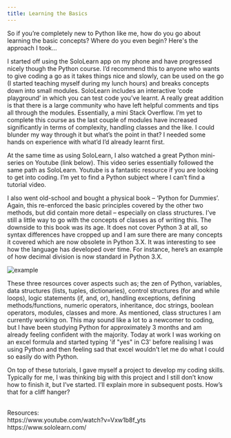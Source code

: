 ```yaml
---
title: Learning the Basics
---
```

So if you’re completely new to Python like me, how do you go about learning the basic concepts? Where do you even begin? Here's the approach I took...


I started off using the SoloLearn app on my phone and have progressed nicely though the Python course. I’d recommend this to anyone who wants to give coding a go as it takes things nice and slowly, can be used on the go (I started teaching myself during my lunch hours) and breaks concepts down into small modules. SoloLearn includes an interactive ‘code playground’ in which you can test code you’ve learnt. A really great addition is that there is a large community who have left helpful comments and tips all through the modules. Essentially, a mini Stack Overflow. I’m yet to complete this course as the last couple of modules have increased significantly in terms of complexity, handling classes and the like. I could blunder my way through it but what’s the point in that? I needed some hands on experience with what’d I’d already learnt first.


At the same time as using SoloLearn, I also watched a great Python mini-series on Youtube (link below). This video series essentially followed the same path as SoloLearn. Youtube is a fantastic resource if you are looking to get into coding. I’m yet to find a Python subject where I can’t find a tutorial video.


I also went old-school and bought a physical book – ‘Python for Dummies’. Again, this re-enforced the basic principles covered by the other two methods, but did contain more detail – especially on class structures.  I’ve still a little way to go with the concepts of classes as of writing this. The downside to this book was its age. It does not cover Python 3 at all, so syntax differences have cropped up and I am sure there are many concepts it covered which are now obsolete in Python 3.X.  It was interesting to see how the language has developed over time. For instance, here’s an example of how decimal division is now standard in Python 3.X.

![example](/blog/img/oldvsnew.png "Syntax differences between Python versions")

These three resources cover aspects such as; the zen of Python, variables, data structures (lists, tuples, dictionaries), control structures (for and while loops), logic statements (if, and, or), handling exceptions, defining methods/functions, numeric operators, inheritance, doc strings, boolean operators, modules, classes and more. As mentioned, class structures I am currently working on. This may sound like a lot to a newcomer to coding, but I have been studying Python for approximately 3 months and am already feeling confident with the majority. Today at work I was working on an excel formula and started typing 'if "yes" in C3' before realising I was using Python and then feeling sad that excel wouldn't let me do what I could so easily do with Python.


On top of these tutorials, I gave myself a project to develop my coding skills. Typically for me, I was thinking big with this project and I still don’t know how to finish it, but I’ve started. I’ll explain more in subsequent posts. How’s that for a cliff hanger?

<br>
Resources: <br>
https://www.youtube.com/watch?v=Vxw1b8f_yts <br>
https://www.sololearn.com/
